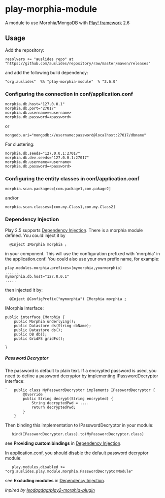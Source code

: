 # play-morphia-module
A module to use Morphia/MongoDB with [Play! framework](https://www.playframework.com/documentation/2.6.x/Home) 2.6


## Usage

Add the repository:
````
resolvers += "auslides repo" at "https://github.com/auslides/repository/raw/master/maven/releases"
````
and add the following build dependency:
``````
"org.auslides"  %% "play-morphia-module"  % "2.6.0"
``````

### Configuring the connection in conf/application.conf
``````
morphia.db.host="127.0.0.1"
morphia.db.port="27017"
morphia.db.username=<username>
morphia.db.password=<password>
``````
or
`````
mongodb.uri="mongodb://username:password@localhost:27017/dbname"
`````
For clustering:
``````
morphia.db.seeds="127.0.0.1:27017"
morphia.db.dev.seeds="127.0.0.1:27017"
morphia.db.username=<username>
morphia.db.password=<password>
``````

### Configuring the entity classes in conf/application.conf

````
morphia.scan.packages=[com.package1,com.pakage2]
````
and/or
````
morphia.scan.classes=[com.my.Class1,com.my.Class2]
````

### Dependency Injection 

Play 2.5 supports [Dependency Injection](https://www.playframework.com/documentation/2.5.x/JavaDependencyInjection). There is a morphia module defined. You could inject it by
``````
  @Inject IMorphia morphia ;
``````
in your component. This will use the configuration prefixed with 'morphia' in the application.conf. You could also use your own prefix name, for example:
``````
play.modules.morphia.prefixes=[mymorphia,yourmorphia]
......
mymorphia.db.host="127.0.0.1"
.....
``````
then injected it by:
``````
  @Inject @ConfigPrefix("mymorphia") IMorphia morphia ;
``````

IMorphia Interface:
``````
public interface IMorphia {
    public Morphia underlying();
    public Datastore ds(String dbName);
    public Datastore ds();
    public DB db();
    public GridFS gridFs();

}
``````

##### Password Decryptor

The password is default to plain text. If a encrypted password is used, you need to define a password decryptor by implementing IPasswordDecryptor interface:
``````
`   public class MyPasswordDecryptor implements IPasswordDecryptor {
        @Override
        public String decrypt(String encrypted) {
	        String decryptedPwd = ....
            return decryptedPwd;
        }
    }
``````
Then binding this implementation to IPasswordDecryptor in your module:
``````
   bind(IPasswordDecryptor.class).to(MyPasswordDecryptor.class)
``````

see **Providing custom bindings** in [Dependency Injection](https://www.playframework.com/documentation/2.5.x/JavaDependencyInjection).

In application.conf, you should disable the default password decryptor module:
``````
   play.modules.disabled += "org.auslides.play.module.morphia.PasswordDecryptorModule"
``````

see **Excluding modules** in [Dependency Injection](https://www.playframework.com/documentation/2.5.x/JavaDependencyInjection).

_inpired by [leodagdag/play2-morphia-plugin](https://github.com/leodagdag/play2-morphia-plugin)_
